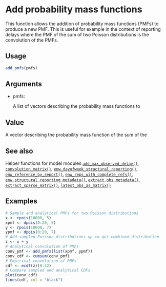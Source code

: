 # Add probability mass functions

This function allows the addition of probability mass functions (PMFs)
to produce a new PMF. This is useful for example in the context of
reporting delays where the PMF of the sum of two Poisson distributions
is the convolution of the PMFs.

## Usage

``` r
add_pmfs(pmfs)
```

## Arguments

- pmfs:

  A list of vectors describing the probability mass functions to

## Value

A vector describing the probability mass function of the sum of the

## See also

Helper functions for model modules
[`add_max_observed_delay()`](https://package.epinowcast.org/dev/reference/add_max_observed_delay.md),
[`convolution_matrix()`](https://package.epinowcast.org/dev/reference/convolution_matrix.md),
[`enw_dayofweek_structural_reporting()`](https://package.epinowcast.org/dev/reference/enw_dayofweek_structural_reporting.md),
[`enw_reference_by_report()`](https://package.epinowcast.org/dev/reference/enw_reference_by_report.md),
[`enw_reps_with_complete_refs()`](https://package.epinowcast.org/dev/reference/enw_reps_with_complete_refs.md),
[`enw_structural_reporting_metadata()`](https://package.epinowcast.org/dev/reference/enw_structural_reporting_metadata.md),
[`extract_obs_metadata()`](https://package.epinowcast.org/dev/reference/extract_obs_metadata.md),
[`extract_sparse_matrix()`](https://package.epinowcast.org/dev/reference/extract_sparse_matrix.md),
[`latest_obs_as_matrix()`](https://package.epinowcast.org/dev/reference/latest_obs_as_matrix.md)

## Examples

``` r
# Sample and analytical PMFs for two Poisson distributions
x <- rpois(10000, 5)
xpmf <- dpois(0:20, 5)
y <- rpois(10000, 7)
ypmf <- dpois(0:20, 7)
# Add sampled Poisson distributions up to get combined distribution
z <- x + y
# Analytical convolution of PMFs
conv_pmf <- add_pmfs(list(xpmf, ypmf))
conv_cdf <- cumsum(conv_pmf)
# Empirical convolution of PMFs
cdf <- ecdf(z)(0:42)
# Compare sampled and analytical CDFs
plot(conv_cdf)
lines(cdf, col = "black")
```
